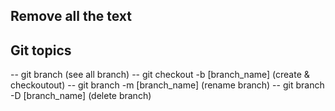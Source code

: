 ## Remove all the text

## Git topics

-- git branch (see all branch)
-- git checkout -b [branch_name] (create & checkoutout)
-- git branch -m [branch_name] (rename branch)
-- git branch -D [branch_name] (delete branch)
